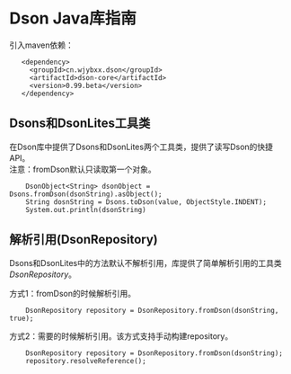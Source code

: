 # Dson Java库指南

引入maven依赖：

```
   <dependency>
     <groupId>cn.wjybxx.dson</groupId>
     <artifactId>dson-core</artifactId>
     <version>0.99.beta</version>
   </dependency>
```

## Dsons和DsonLites工具类

在Dson库中提供了Dsons和DsonLites两个工具类，提供了读写Dson的快捷API。  
注意：fromDson默认只读取第一个对象。

```
    DsonObject<String> dsonObject = Dsons.fromDson(dsonString).asObject();
    String dosnString = Dsons.toDson(value, ObjectStyle.INDENT);
    System.out.println(dsonString)
```

## 解析引用(DsonRepository)

Dsons和DsonLites中的方法默认不解析引用，库提供了简单解析引用的工具类*DsonRepository*。

方式1：fromDson的时候解析引用。

```
    DsonRepository repository = DsonRepository.fromDson(dsonString, true);
```

方式2：需要的时候解析引用。该方式支持手动构建repository。

```
    DsonRepository repository = DsonRepository.fromDson(dsonString);
    repository.resolveReference();
```


